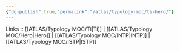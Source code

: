 ```yaml
---
{"dg-publish":true,"permalink":"/atlas/typology-moc/ti-hero/"}
---
```


Links :: [[ATLAS/Typology MOC/Ti\|Ti]] | [[ATLAS/Typology MOC/Hero\|Hero]] | [[ATLAS/Typology MOC/INTP\|INTP]] | [[ATLAS/Typology MOC/ISTP\|ISTP]]